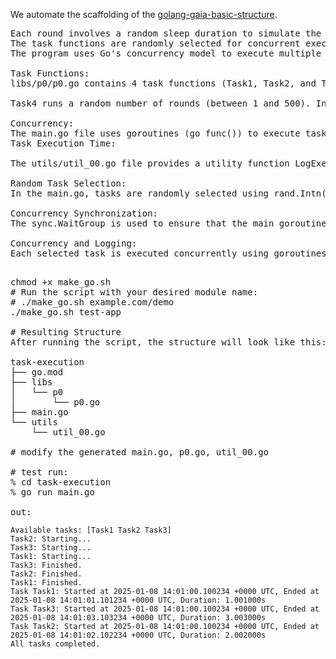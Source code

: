
We automate the scaffolding of the <a href="https://github.com/ursa-mikail/golang-gaia-basic-structure/tree/main"> golang-gaia-basic-structure</a>.

<pre>
Each round involves a random sleep duration to simulate the work being done.
The task functions are randomly selected for concurrent execution, and their execution times are logged.
The program uses Go's concurrency model to execute multiple tasks in parallel.

Task Functions:
libs/p0/p0.go contains 4 task functions (Task1, Task2, and Task3, Task4) that simulate some work with a random duration. The ListTasks function returns a list of these tasks' names. 

Task4 runs a random number of rounds (between 1 and 500). In each round, it simulates some work by sleeping for a random period between 50 milliseconds and 150 milliseconds.

Concurrency:
The main.go file uses goroutines (go func()) to execute tasks concurrently. Each goroutine executes a randomly selected task from the list returned by p0.ListTasks().
Task Execution Time:

The utils/util_00.go file provides a utility function LogExecutionTime, which logs the start time, end time, and duration of each task.

Random Task Selection:
In the main.go, tasks are randomly selected using rand.Intn(len(tasks)), and the selected task is executed in a goroutine. 

Concurrency Synchronization:
The sync.WaitGroup is used to ensure that the main goroutine waits for all tasks to finish before exiting.

Concurrency and Logging:
Each selected task is executed concurrently using goroutines, and the execution time for each task is logged using the LogExecutionTime utility from utils/util_00.go.

</pre>

<pre>
chmod +x make_go.sh
# Run the script with your desired module name:
# ./make_go.sh example.com/demo
./make_go.sh test-app

# Resulting Structure
After running the script, the structure will look like this:

task-execution
├── go.mod
├── libs
│   └── p0
│       └── p0.go
├── main.go
└── utils
    └── util_00.go

# modify the generated main.go, p0.go, util_00.go

# test run:
% cd task-execution
% go run main.go

out:
</pre>
```
Available tasks: [Task1 Task2 Task3]
Task2: Starting...
Task3: Starting...
Task1: Starting...
Task3: Finished.
Task2: Finished.
Task1: Finished.
Task Task1: Started at 2025-01-08 14:01:00.100234 +0000 UTC, Ended at 2025-01-08 14:01:01.101234 +0000 UTC, Duration: 1.001000s
Task Task3: Started at 2025-01-08 14:01:00.100234 +0000 UTC, Ended at 2025-01-08 14:01:03.103234 +0000 UTC, Duration: 3.003000s
Task Task2: Started at 2025-01-08 14:01:00.100234 +0000 UTC, Ended at 2025-01-08 14:01:02.102234 +0000 UTC, Duration: 2.002000s
All tasks completed.

```